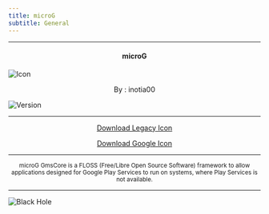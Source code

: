 ```yaml
---
title: microG
subtitle: General
---
```

---

<h4> <p align="center"> microG </p> </h4>

![Icon](https://rb.gy/viyvym)

<p align="center"> By : inotia00 </p>

![Version](https://rb.gy/wk2zzw)

---

<p align ="center">
<a href="https://rb.gy/gprxec" class="btn btn-outline-success"> Download Legacy Icon </a>
</p>

<p align ="center">
<a href="https://rb.gy/x8quqt" class="btn btn-outline-success"> Download Google Icon </a>
</p>

---

<p align="center"> <sub>
microG GmsCore is a FLOSS (Free/Libre Open Source Software) framework to allow applications designed for Google Play Services to run on systems, where Play Services is not available.
</sub> </p>

---

![Black Hole](https://rb.gy/z0dyyw)
